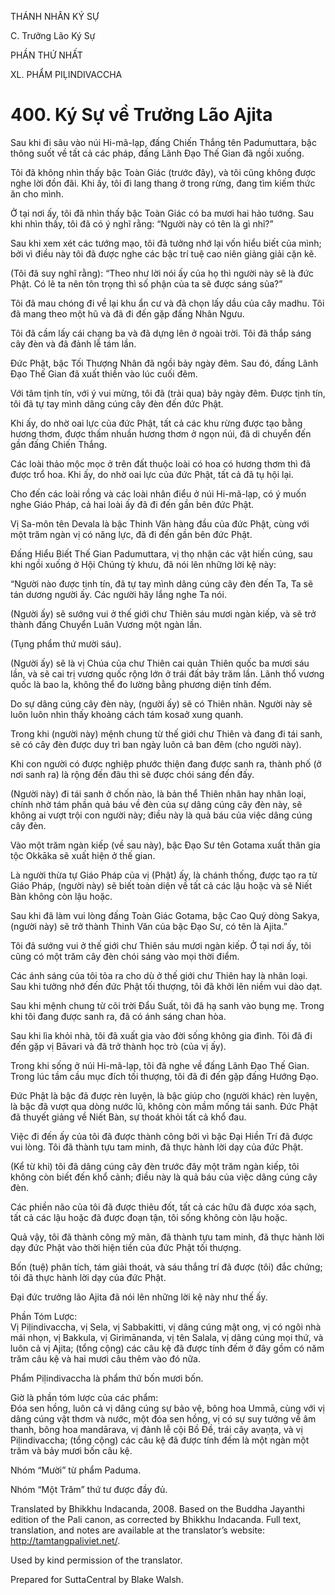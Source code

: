 THÁNH NHÂN KÝ SỰ

C. Trưởng Lão Ký Sự

PHẦN THỨ NHẤT

XL. PHẨM PIḶINDIVACCHA

# 400\. Ký Sự về Trưởng Lão Ajita

Sau khi đi sâu vào núi Hi-mã-lạp, đấng Chiến Thắng tên Padumuttara, bậc thông suốt về tất cả các pháp, đấng Lãnh Đạo Thế Gian đã ngồi xuống.

Tôi đã không nhìn thấy bậc Toàn Giác (trước đây), và tôi cũng không được nghe lời đồn đãi. Khi ấy, tôi đi lang thang ở trong rừng, đang tìm kiếm thức ăn cho mình.

Ở tại nơi ấy, tôi đã nhìn thấy bậc Toàn Giác có ba mươi hai hảo tướng. Sau khi nhìn thấy, tôi đã có ý nghĩ rằng: “Người này có tên là gì nhỉ?”

Sau khi xem xét các tướng mạo, tôi đã tưởng nhớ lại vốn hiểu biết của mình; bởi vì điều này tôi đã được nghe các bậc trí tuệ cao niên giảng giải cặn kẽ.

(Tôi đã suy nghĩ rằng): “Theo như lời nói ấy của họ thì người này sẽ là đức Phật. Có lẽ ta nên tôn trọng thì số phận của ta sẽ được sáng sủa?”

Tôi đã mau chóng đi về lại khu ẩn cư và đã chọn lấy dầu của cây madhu. Tôi đã mang theo một hũ và đã đi đến gặp đấng Nhân Ngưu.

Tôi đã cầm lấy cái chạng ba và đã dựng lên ở ngoài trời. Tôi đã thắp sáng cây đèn và đã đảnh lễ tám lần.

Đức Phật, bậc Tối Thượng Nhân đã ngồi bảy ngày đêm. Sau đó, đấng Lãnh Đạo Thế Gian đã xuất thiền vào lúc cuối đêm.

Với tâm tịnh tín, với ý vui mừng, tôi đã (trải qua) bảy ngày đêm. Được tịnh tín, tôi đã tự tay mình dâng cúng cây đèn đến đức Phật.

Khi ấy, do nhờ oai lực của đức Phật, tất cả các khu rừng được tạo bằng hương thơm, được thấm nhuần hương thơm ở ngọn núi, đã di chuyển đến gần đấng Chiến Thắng.

Các loài thảo mộc mọc ở trên đất thuộc loài có hoa có hương thơm thì đã được trổ hoa. Khi ấy, do nhờ oai lực của đức Phật, tất cả đã tụ hội lại.

Cho đến các loài rồng và các loài nhân điểu ở núi Hi-mã-lạp, có ý muốn nghe Giáo Pháp, cả hai loài ấy đã đi đến gần bên đức Phật.

Vị Sa-môn tên Devala là bậc Thinh Văn hàng đầu của đức Phật, cùng với một trăm ngàn vị có năng lực, đã đi đến gần bên đức Phật.

Đấng Hiểu Biết Thế Gian Padumuttara, vị thọ nhận các vật hiến cúng, sau khi ngồi xuống ở Hội Chúng tỳ khưu, đã nói lên những lời kệ này:

“Người nào được tịnh tín, đã tự tay mình dâng cúng cây đèn đến Ta, Ta sẽ tán dương người ấy. Các người hãy lắng nghe Ta nói.

(Người ấy) sẽ sướng vui ở thế giới chư Thiên sáu mươi ngàn kiếp, và sẽ trở thành đấng Chuyển Luân Vương một ngàn lần.

(Tụng phẩm thứ mười sáu).

(Người ấy) sẽ là vị Chúa của chư Thiên cai quản Thiên quốc ba mươi sáu lần, và sẽ cai trị vương quốc rộng lớn ở trái đất bảy trăm lần. Lãnh thổ vương quốc là bao la, không thể đo lường bằng phương diện tính đếm.

Do sự dâng cúng cây đèn này, (người ấy) sẽ có Thiên nhãn. Người này sẽ luôn luôn nhìn thấy khoảng cách tám kosaở xung quanh.

Trong khi (người này) mệnh chung từ thế giới chư Thiên và đang đi tái sanh, sẽ có cây đèn được duy trì ban ngày luôn cả ban đêm (cho người này).

Khi con người có được nghiệp phước thiện đang được sanh ra, thành phố (ở nơi sanh ra) là rộng đến đâu thì sẽ được chói sáng đến đấy.

(Người này) đi tái sanh ở chốn nào, là bản thể Thiên nhân hay nhân loại, chính nhờ tám phần quả báu về đèn của sự dâng cúng cây đèn này, sẽ không ai vượt trội con người này; điều này là quả báu của việc dâng cúng cây đèn.

Vào một trăm ngàn kiếp (về sau này), bậc Đạo Sư tên Gotama xuất thân gia tộc Okkāka sẽ xuất hiện ở thế gian.

Là người thừa tự Giáo Pháp của vị (Phật) ấy, là chánh thống, được tạo ra từ Giáo Pháp, (người này) sẽ biết toàn diện về tất cả các lậu hoặc và sẽ Niết Bàn không còn lậu hoặc.

Sau khi đã làm vui lòng đấng Toàn Giác Gotama, bậc Cao Quý dòng Sakya, (người này) sẽ trở thành Thinh Văn của bậc Đạo Sư, có tên là Ajita.”

Tôi đã sướng vui ở thế giới chư Thiên sáu mươi ngàn kiếp. Ở tại nơi ấy, tôi cũng có một trăm cây đèn chói sáng vào mọi thời điểm.

Các ánh sáng của tôi tỏa ra cho dù ở thế giới chư Thiên hay là nhân loại. Sau khi tưởng nhớ đến đức Phật tối thượng, tôi đã khởi lên niềm vui dào dạt.

Sau khi mệnh chung từ cõi trời Đẩu Suất, tôi đã hạ sanh vào bụng mẹ. Trong khi tôi đang được sanh ra, đã có ánh sáng chan hòa.

Sau khi lìa khỏi nhà, tôi đã xuất gia vào đời sống không gia đình. Tôi đã đi đến gặp vị Bāvari và đã trở thành học trò (của vị ấy).

Trong khi sống ở núi Hi-mã-lạp, tôi đã nghe về đấng Lãnh Đạo Thế Gian. Trong lúc tầm cầu mục đích tối thượng, tôi đã đi đến gặp đấng Hướng Đạo.

Đức Phật là bậc đã được rèn luyện, là bậc giúp cho (người khác) rèn luyện, là bậc đã vượt qua dòng nước lũ, không còn mầm mống tái sanh. Đức Phật đã thuyết giảng về Niết Bàn, sự thoát khỏi tất cả khổ đau.

Việc đi đến ấy của tôi đã được thành công bởi vì bậc Đại Hiền Trí đã được vui lòng. Tôi đã thành tựu tam minh, đã thực hành lời dạy của đức Phật.

(Kể từ khi) tôi đã dâng cúng cây đèn trước đây một trăm ngàn kiếp, tôi không còn biết đến khổ cảnh; điều này là quả báu của việc dâng cúng cây đèn.

Các phiền não của tôi đã được thiêu đốt, tất cả các hữu đã được xóa sạch, tất cả các lậu hoặc đã được đoạn tận, tôi sống không còn lậu hoặc.

Quả vậy, tôi đã thành công mỹ mãn, đã thành tựu tam minh, đã thực hành lời dạy đức Phật vào thời hiện tiền của đức Phật tối thượng.

Bốn (tuệ) phân tích, tám giải thoát, và sáu thắng trí đã được (tôi) đắc chứng; tôi đã thực hành lời dạy của đức Phật.

Đại đức trưởng lão Ajita đã nói lên những lời kệ này như thế ấy.

Phần Tóm Lược:  
Vị Piḷindivaccha, vị Sela, vị Sabbakitti, vị dâng cúng mật ong, vị có ngôi nhà mái nhọn, vị Bakkula, vị Girimānanda, vị tên Salala, vị dâng cúng mọi thứ, và luôn cả vị Ajita; (tổng cộng) các câu kệ đã được tính đếm ở đây gồm có năm trăm câu kệ và hai mươi câu thêm vào đó nữa.

Phẩm Piḷindivaccha là phẩm thứ bốn mươi bốn.

Giờ là phần tóm lược của các phẩm:  
Đóa sen hồng, luôn cả vị dâng cúng sự bảo vệ, bông hoa Ummā, cùng với vị dâng cúng vật thơm và nước, một đóa sen hồng, vị có sự suy tưởng về âm thanh, bông hoa mandārava, vị đảnh lễ cội Bồ Đề, trái cây avaṇṭa, và vị Piḷindivaccha; (tổng cộng) các câu kệ đã được tính đếm là một ngàn một trăm và bảy mươi bốn câu kệ.

Nhóm “Mười” từ phẩm Paduma.

Nhóm “Một Trăm” thứ tư được đầy đủ.

Translated by Bhikkhu Indacanda, 2008. Based on the Buddha Jayanthi edition of the Pali canon, as corrected by Bhikkhu Indacanda. Full text, translation, and notes are available at the translator’s website: http://tamtangpaliviet.net/.

Used by kind permission of the translator.

Prepared for SuttaCentral by Blake Walsh.